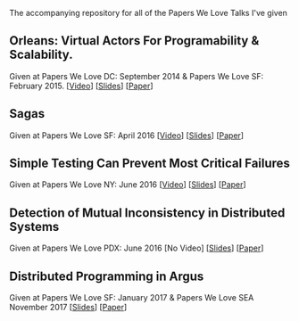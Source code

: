 The accompanying repository for all of the Papers We Love Talks I've given

## Orleans: Virtual Actors For Programability & Scalability.
Given at Papers We Love DC: September 2014 & Papers We Love SF: February 2015. [[Video](https://www.youtube.com/watch?v=gY8zKZUazvo)] [[Slides](https://speakerdeck.com/caitiem20/papers-we-love-sf-orleans-distributed-virtual-actors-for-programmability-and-scalability)] [[Paper](https://www.microsoft.com/en-us/research/wp-content/uploads/2016/02/Orleans-MSR-TR-2014-41.pdf)]

## Sagas
Given at Papers We Love SF: April 2016 [[Video](https://youtu.be/7dc4Tl5ZHRg?list=PLGRqfvsPiRSih6qb8PRAQYQV9dq9pMgNX)] [[Slides](https://speakerdeck.com/caitiem20/papers-we-love-sf-sagas)] [[Paper](https://www.cs.cornell.edu/andru/cs711/2002fa/reading/sagas.pdf)]

## Simple Testing Can Prevent Most Critical Failures
Given at Papers We Love NY: June 2016 [[Video](https://www.youtube.com/watch?v=-3tw2MYYT0Q&feature=youtu.be&t=1h6m17s)] [[Slides](https://speakerdeck.com/caitiem20/pwl-ny-simple-testing-can-prevent-most-critical-failures)] [[Paper](https://www.usenix.org/system/files/conference/osdi14/osdi14-paper-yuan.pdf)]

## Detection of Mutual Inconsistency in Distributed Systems
Given at Papers We Love PDX: June 2016 [No Video] [[Slides](https://speakerdeck.com/caitiem20/papers-we-love-pdx)] [[Paper](http://zoo.cs.yale.edu/classes/cs422/2013/bib/parker83detection.pdf)]

## Distributed Programming in Argus
Given at Papers We Love SF: January 2017 & Papers We Love SEA November 2017 [[Slides](https://speakerdeck.com/caitiem20/argus-papers-we-love)] [[Paper](https://pdos.csail.mit.edu/6.824/papers/argus88.pdf)]



